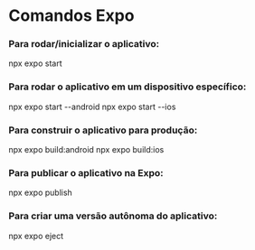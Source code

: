 # Comandos Expo

### Para rodar/inicializar o aplicativo:

npx expo start

### Para rodar o aplicativo em um dispositivo específico:

npx expo start --android
npx expo start --ios

### Para construir o aplicativo para produção:

npx expo build:android
npx expo build:ios

### Para publicar o aplicativo na Expo:

npx expo publish

### Para criar uma versão autônoma do aplicativo:

npx expo eject
